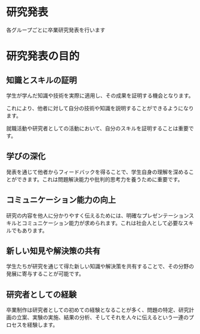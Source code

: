 # 研究発表

各グループごとに卒業研究発表を行います

# 研究発表の目的

## 知識とスキルの証明
学生が学んだ知識や技術を実際に適用し、その成果を証明する機会となります。

これにより、他者に対して自分の技術や知識を説明することができるようになります。

就職活動や研究者としての活動において、自分のスキルを証明することは重要です。

## 学びの深化
発表を通じて他者からフィードバックを得ることで、学生自身の理解を深めることができます。これは問題解決能力や批判的思考力を養うために重要です。

## コミュニケーション能力の向上
研究の内容を他人に分かりやすく伝えるためには、明確なプレゼンテーションスキルとコミュニケーション能力が求められます。これは社会人として必要なスキルでもあります。

## 新しい知見や解決策の共有
学生たちが研究を通じて得た新しい知識や解決策を共有することで、その分野の発展に寄与することが可能です。

## 研究者としての経験
卒業制作は研究者としての初めての経験となることが多く、問題の特定、研究計画の立案、実験の実施、結果の分析、そしてそれを人々に伝えるという一連のプロセスを経験します。